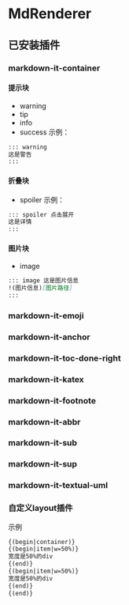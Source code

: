 # MdRenderer

## 已安装插件
### markdown-it-container
#### 提示块
- warning
- tip
- info
- success
示例：
```md
::: warning
这是警告
:::
```
#### 折叠块
- spoiler
示例：
```md
::: spoiler 点击展开
这是详情
:::
```
#### 图片块
- image
```md
::: image 这是图片信息
!(图片信息)[图片路径]
:::
```
### markdown-it-emoji
### markdown-it-anchor
### markdown-it-toc-done-right
### markdown-it-katex
### markdown-it-footnote
### markdown-it-abbr
### markdown-it-sub
### markdown-it-sup
### markdown-it-textual-uml
### 自定义layout插件
示例
```md
{(begin|container)}
{(begin|item|w=50%)}
宽度是50%的div
{(end)}
{(begin|item|w=50%)}
宽度是50%的div
{(end)}
{(end)}
```
